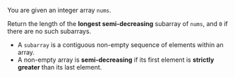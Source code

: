 You are given an integer array `nums`.

Return the length of the **longest semi-decreasing** subarray of `nums`, and `0` if there are no such subarrays.

- A `subarray` is a contiguous non-empty sequence of elements within an array.
- A non-empty array is **semi-decreasing** if its first element is **strictly greater** than its last element.